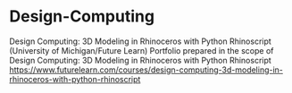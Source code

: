 # Design-Computing
Design Computing: 3D Modeling in Rhinoceros with Python Rhinoscript (University of Michigan/Future Learn) 
Portfolio prepared in the scope of Design Computing: 3D Modeling in Rhinoceros with Python Rhinoscript
https://www.futurelearn.com/courses/design-computing-3d-modeling-in-rhinoceros-with-python-rhinoscript
